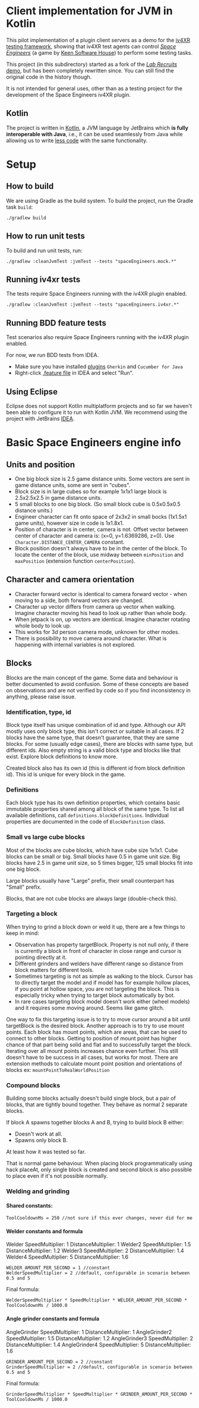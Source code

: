 # Client implementation for JVM in Kotlin

This pilot implementation of a plugin client servers as a demo for the [iv4XR testing framework](https://github.com/iv4xr-project/aplib), showing that iv4XR test agents can control [_Space Engineers_](https://www.spaceengineersgame.com/) (a game by [Keen Software House](https://www.keenswh.com/)) to perform some testing tasks.

This project (in this subdirectory) started as a fork of the [*Lab Recruits* demo](https://github.com/iv4xr-project/iv4xrDemo), but has been completely rewritten since. You can still find the original code in the history though.

It is not intended for general uses, other than as a testing project for the development of the Space Engineers iv4XR plugin.

## Kotlin

The project is written in [Kotlin](https://kotlinlang.org/), a JVM language by JetBrains which **is fully interoperable with Java**, i.e., it can be used seamlessly from Java while allowing us to write [less code](https://www.ideamotive.co/blog/a-complete-kotlin-guide-for-java-developers) with the same functionality.

# Setup

## How to build

We are using Gradle as the build system. To build the project, run the Gradle task `build`:

```
./gradlew build
```

## How to run unit tests

To build and run unit tests, run:

```
./gradlew :cleanJvmTest :jvmTest --tests "spaceEngineers.mock.*"
```

## Running iv4xr tests

The tests require Space Engineers running with the iv4XR plugin enabled.


```
./gradlew :cleanJvmTest :jvmTest --tests "spaceEngineers.iv4xr.*"
```


## Running BDD feature tests

Test scenarios also require Space Engineers running with the iv4XR plugin enabled.

For now, we run BDD tests from IDEA.

* Make sure you have installed [plugins](https://www.jetbrains.com/help/idea/enabling-cucumber-support-in-project.html#cucumber-plugin) `Gherkin` and `Cucumber for Java`
* Right-click [.feature file](https://github.com/iv4xr-project/iv4xrDemo-space-engineers/tree/se-dev/src/jvmTest/resources/features) in IDEA and select "Run".

## Using Eclipse

Eclipse does not support Kotlin multiplatform projects and so far we haven't been able to configure it to run with Kotlin JVM.
We recommend using the project with JetBrains [IDEA](https://www.jetbrains.com/idea/download/).

# Basic Space Engineers engine info

## Units and position

- One big block size is 2.5 game distance units. Some vectors are sent in game distance units, some are sent in "cubes".
- Block size is in large cubes so for example 1x1x1 large block is 2.5x2.5x2.5 in game distance units.
- 5 small blocks to one big block. (So small block cube is 0.5x0.5x0.5 distance units.)
- Engineer character can fit onto space of 2x3x2 in small bocks (1x1.5x1 game units), however size in code is 1x1.8x1.
- Position of character is in center, camera is not. Offset vector between center of character and camera is:
  (x=0, y=1.6369286, z=0). Use `Character.DISTANCE_CENTER_CAMERA` constant.
- Block position doesn't always have to be in the center of the block. To locate the center of the block, use midway between `minPosition` and `maxPosition` (extension function `centerPosition`).

## Character and camera orientation

- Character forward vector is identical to camera forward vector - when moving to a side, both forward vectors are changed.
- Character up vector differs from camera up vector when walking. Imagine character moving his head to look up rather than whole body.
- When jetpack is on, up vectors are identical. Imagine character rotating whole body to look up.
- This works for 3d person camera mode, unknown for other modes.
- There is possibility to move camera around character. What is happening with internal variables is not explored.

## Blocks

Blocks are the main concept of the game. Some data and behaviour is better documented to avoid confusion.
Some of these concepts are based on observations and are not verified by code so if you find inconsistency in anything, please raise issue.

### Identification, type, id

Block type itself has unique combination of id and type. Although our API mostly uses only block type, this isn't correct or suitable in all cases.
If 2 blocks have the same type, that doesn't guarantee, that they are same blocks. For some (usually edge cases), there are blocks with same type, but different ids.
Also empty string is a valid block type and blocks like that exist. Explore block definitions to know more.

Created block also has its own id (this is different id from block definition id). This id is unique for every block in the game.

### Definitions

Each block type has its own definition properties, which contains basic immutable properties shared among all block of the same type.
To list all available definitions, call `definitions.blockDefinitions`. Individual properties are documented in the code of `BlockDefinition` class.

### Small vs large cube blocks

Most of the blocks are cube blocks, which have cube size 1x1x1. Cube blocks can be small or big.
Small blocks have 0.5 in game unit size. Big blocks have 2.5 in game unit size, so 5 times bigger, 125 small blocks fit into one big block.

Large blocks usually have "Large" prefix, their small counterpart has "Small" prefix.

Blocks, that are not cube blocks are always large (double-check this).

### Targeting a block

When trying to grind a block down or weld it up, there are a few things to keep in mind:
- Observation has property targetBlock. Property is not null only, if there is currently a block in front of character in close range and cursor is pointing directly at it.
- Different grinders and welders have different range so distance from block matters for different tools.
- Sometimes targeting is not as simple as walking to the block. Cursor has to directly target the model and if model has for example hollow places, if you point at hollow space, you are not targeting the block. This is especially tricky when trying to target block automatically by bot.
- In rare cases targeting block model doesn't work either (wheel models) and it requires some moving around. Seems like game glitch.

One way to fix this targeting issue is to try to move cursor around a bit until targetBlock is the desired block.
Another approach is to try to use mount points. Each block has mount points, which are areas, that can be used to connect to other blocks. Getting to position of mount point has higher chance of that part being solid and flat and to successfully target the block. Iterating over all mount points increases chance even further. This still doesn't have to be success in all cases, but works for most.
There are extension methods to calculate mount point position and orientations of blocks ex: `mountPointToRealWorldPosition`

### Compound blocks

Building some blocks actually doesn't build single block, but a pair of blocks, that are tightly bound together.
They behave as normal 2 separate blocks.

If block A spawns together blocks A and B, trying to build block B either:
- Doesn't work at all.
- Spawns only block B.

At least how it was tested so far.

That is normal game behaviour. When placing block programmatically using hack placeAt, only single block is created and second block is also possible to place even if it's not possible normally.

### Welding and grinding

#### Shared constants:

```
ToolCooldownMs = 250 //not sure if this ever changes, never did for me
```

#### Welder constants and formula

Welder
SpeedMultiplier: 1
DistanceMultiplier: 1
Welder2
SpeedMultiplier: 1.5
DistanceMultiplier: 1.2
Welder3
SpeedMultiplier: 2
DistanceMultiplier: 1.4
Welder4
SpeedMultiplier: 5
DistanceMultiplier: 1.6

```
WELDER_AMOUNT_PER_SECOND = 1 //constant
WelderSpeedMultiplier = 2 //default, configurable in scenario between 0.5 and 5
```
Final formula:
```
WelderSpeedMultiplier * SpeedMultiplier * WELDER_AMOUNT_PER_SECOND * ToolCooldownMs / 1000.0
```

#### Angle grinder constants and formula

AngleGrinder
SpeedMultiplier: 1
DistanceMultiplier: 1
AngleGrinder2
SpeedMultiplier: 1.5
DistanceMultiplier: 1.2
AngleGrinder3
SpeedMultiplier: 2
DistanceMultiplier: 1.4
AngleGrinder4
SpeedMultiplier: 5
DistanceMultiplier: 1.6


```
GRINDER_AMOUNT_PER_SECOND = 2 //constant
GrinderSpeedMultiplier = 2 //default, configurable in scenario between 0.5 and 5
```
Final formula:
```
GrinderSpeedMultiplier * SpeedMultiplier * GRINDER_AMOUNT_PER_SECOND * ToolCooldownMs / 1000.0
```
